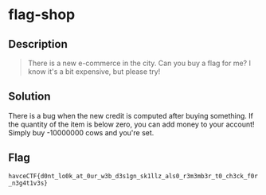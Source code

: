 # flag-shop
## Description
> There is a new e-commerce in the city. Can you buy a flag for me?
> I know it's a bit expensive, but please try!

## Solution
There is a bug when the new credit is computed after buying 
something. If the quantity of the item is below zero, you can 
add money to your account! Simply buy -10000000 cows and 
you're set.

## Flag
`havceCTF{d0nt_lo0k_at_0ur_w3b_d3s1gn_sk1llz_als0_r3m3mb3r_t0_ch3ck_f0r_n3g4t1v3s}`